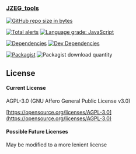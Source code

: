 
### [JZEG_tools](https://github.com/jzeg-net/tools)
[![GitHub repo size in bytes](https://img.shields.io/github/repo-size/jzeg-net/tools.svg)](https://github.com/GoSheng/gosheng/archive/master.zip)

[![Total alerts](https://img.shields.io/lgtm/alerts/g/jzeg-net/tools.svg?logo=lgtm&logoWidth=18)](https://lgtm.com/projects/g/jzeg-net/tools/alerts/)
[![Language grade: JavaScript](https://img.shields.io/lgtm/grade/javascript/g/jzeg-net/tools.svg?logo=lgtm&logoWidth=18)](https://lgtm.com/projects/g/jzeg-net/tools/context:javascript)

[![Dependencies](https://img.shields.io/david/jzeg-net/tools.svg)](https://david-dm.org/jzeg-net/tools)
[![Dev Dependencies](https://img.shields.io/david/dev/jzeg-net/tools.svg)](https://david-dm.org/jzeg-net/tools?type=dev)


[![Packagist](https://img.shields.io/packagist/v/jzeg-net/tools.svg)](https://packagist.org/packages/jzeg-net/tools)
![Packagist download quantity](https://img.shields.io/packagist/dt/jzeg-net/tools.svg)



## License
#### Current License
AGPL-3.0 (GNU Affero General Public License v3.0)

[https://opensource.org/licenses/AGPL-3.0](https://opensource.org/licenses/AGPL-3.0)

#### Possible Future Licenses
May be modified to a more lenient license
